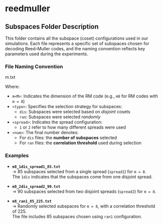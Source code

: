 # reedmuller

## Subspaces Folder Description

This folder contains all the subspace (coset) configurations used in our simulations. Each file represents a specific set of subspaces chosen for decoding Reed–Muller codes, and the naming convention reflects key parameters used during the experiments.

### File Naming Convention

m<M>_<type><spread>_<num>.txt


Where:

- `m<M>`: Indicates the dimension of the RM code (e.g., `m8` for RM codes with `m = 8`)
- `<type>`: Specifies the selection strategy for subspaces:
  - `dis`: Subspaces were selected based on *disjoint* cosets
  - `ran`: Subspaces were selected *randomly*
- `<spread>`: Indicates the spread configuration:
  - `1` or `2` refer to how many different spreads were used
- `<num>`: The final number denotes:
  - For `dis` files: the **number of subspaces** selected
  - For `ran` files: the **correlation threshold** used during selection

### Examples

- **`m8_1dis_spread1_85.txt`**  
  → 85 subspaces selected from a single spread (`spread1`) for `m = 8`.  
  The `1dis` indicates that the subspaces come from one disjoint spread.

- **`m8_2dis_spread2_90.txt`**  
  → 90 subspaces selected from two disjoint spreads (`spread2`) for `m = 8`.

- **`m8_ran1_85_225.txt`**  
  → Randomly selected subspaces for `m = 8`, with a correlation threshold of 225.  
  The file includes 85 subspaces chosen using `ran1` configuration.


